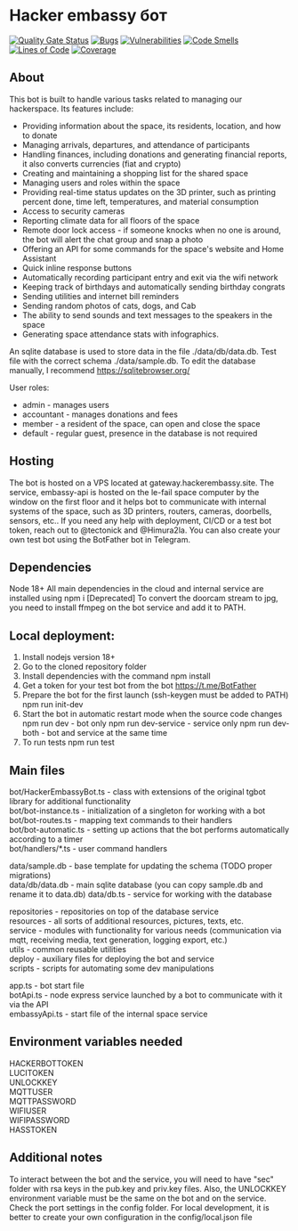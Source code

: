 # Hacker embassy бот
[![Quality Gate Status](https://sonarcloud.io/api/project_badges/measure?project=hackerembassy_hackerembassy-tg-bot&metric=alert_status)](https://sonarcloud.io/summary/new_code?id=hackerembassy_hackerembassy-tg-bot)
[![Bugs](https://sonarcloud.io/api/project_badges/measure?project=hackerembassy_hackerembassy-tg-bot&metric=bugs)](https://sonarcloud.io/summary/new_code?id=hackerembassy_hackerembassy-tg-bot)
[![Vulnerabilities](https://sonarcloud.io/api/project_badges/measure?project=hackerembassy_hackerembassy-tg-bot&metric=vulnerabilities)](https://sonarcloud.io/summary/new_code?id=hackerembassy_hackerembassy-tg-bot)
[![Code Smells](https://sonarcloud.io/api/project_badges/measure?project=hackerembassy_hackerembassy-tg-bot&metric=code_smells)](https://sonarcloud.io/summary/new_code?id=hackerembassy_hackerembassy-tg-bot)
[![Lines of Code](https://sonarcloud.io/api/project_badges/measure?project=hackerembassy_hackerembassy-tg-bot&metric=ncloc)](https://sonarcloud.io/summary/new_code?id=hackerembassy_hackerembassy-tg-bot)
[![Coverage](https://sonarcloud.io/api/project_badges/measure?project=hackerembassy_hackerembassy-tg-bot&metric=coverage)](https://sonarcloud.io/summary/new_code?id=hackerembassy_hackerembassy-tg-bot)  
## About
This bot is built to handle various tasks related to managing our hackerspace. Its features include:

- Providing information about the space, its residents, location, and how to donate
- Managing arrivals, departures, and attendance of participants 
- Handling finances, including donations and generating financial reports, it also converts currencies (fiat and crypto)
- Creating and maintaining a shopping list for the shared space
- Managing users and roles within the space
- Providing real-time status updates on the 3D printer, such as printing percent done, time left, temperatures, and material consumption
- Access to security cameras
- Reporting climate data for all floors of the space
- Remote door lock access - if someone knocks when no one is around, the bot will alert the chat group and snap a photo 
- Offering an API for some commands for the space's website and Home Assistant
- Quick inline response buttons
- Automatically recording participant entry and exit via the wifi network
- Keeping track of birthdays and automatically sending birthday congrats
- Sending utilities and internet bill reminders
- Sending random photos of cats, dogs, and Cab 
- The ability to send sounds and text messages to the speakers in the space
- Generating space attendance stats with infographics.

An sqlite database is used to store data in the file ./data/db/data.db. 
Test file with the correct schema ./data/sample.db.
To edit the database manually, I recommend https://sqlitebrowser.org/  

User roles:  
- admin - manages users  
- accountant - manages donations and fees  
- member - a resident of the space, can open and close the space  
- default - regular guest, presence in the database is not required  

## Hosting
The bot is hosted on a VPS located at gateway.hackerembassy.site. The service, embassy-api is hosted on the le-fail space computer by the window on the first floor and it helps bot to communicate with internal systems of the space, such as 3D printers, routers, cameras, doorbells, sensors, etc.. If you need any help with deployment, CI/CD or a test bot token, reach out to @tectonick and @Himura2la. You can also create your own test bot using the BotFather bot in Telegram.

## Dependencies
Node 18+
All main dependencies in the cloud and internal service are installed using npm i
[Deprecated] To convert the doorcam stream to jpg, you need to install ffmpeg on the bot service and add it to PATH.

## Local deployment:
1. Install nodejs version 18+
2. Go to the cloned repository folder
3. Install dependencies with the command
         npm install
4. Get a token for your test bot from the bot https://t.me/BotFather
5. Prepare the bot for the first launch (ssh-keygen must be added to PATH)
         npm run init-dev
6. Start the bot in automatic restart mode when the source code changes
         npm run dev - bot only
         npm run dev-service - service only
         npm run dev-both - bot and service at the same time
7. To run tests
         npm run test

## Main files
bot/HackerEmbassyBot.ts - class with extensions of the original tgbot library for additional functionality  
bot/bot-instance.ts - initialization of a singleton for working with a bot  
bot/bot-routes.ts - mapping text commands to their handlers  
bot/bot-automatic.ts - setting up actions that the bot performs automatically according to a timer  
bot/handlers/*.ts - user command handlers  

data/sample.db - base template for updating the schema (TODO proper migrations)  
data/db/data.db - main sqlite database (you can copy sample.db and rename it to data.db) 
data/db.ts - service for working with the database  

repositories - repositories on top of the database service  
resources - all sorts of additional resources, pictures, texts, etc.  
service - modules with functionality for various needs (communication via mqtt, receiving media, text generation, logging export, etc.)  
utils - common reusable utilities  
deploy - auxiliary files for deploying the bot and service  
scripts - scripts for automating some dev manipulations  

app.ts - bot start file  
botApi.ts - node express service launched by a bot to communicate with it via the API  
embassyApi.ts - start file of the internal space service  

## Environment variables needed
HACKERBOTTOKEN  
LUCITOKEN  
UNLOCKKEY  
MQTTUSER  
MQTTPASSWORD  
WIFIUSER  
WIFIPASSWORD  
HASSTOKEN  

## Additional notes
To interact between the bot and the service, you will need to have "sec" folder with rsa keys in the pub.key and priv.key files.
Also, the UNLOCKKEY environment variable must be the same on the bot and on the service.
Check the port settings in the config folder. 
For local development, it is better to create your own configuration in the config/local.json file  
